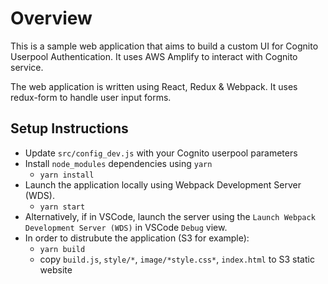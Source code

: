 # Overview

This is a sample web application that aims to build a custom UI for Cognito Userpool Authentication.  It uses AWS Amplify to interact with Cognito service.

The web application is written using React, Redux & Webpack.  It uses redux-form to handle user input forms.

## Setup Instructions

- Update `src/config_dev.js` with your Cognito userpool parameters
- Install `node_modules` dependencies using `yarn`
  - `yarn install`
- Launch the application locally using Webpack Development Server (WDS).
  - `yarn start`
- Alternatively, if in VSCode, launch the server using the `Launch Webpack Development Server (WDS)` in VSCode `Debug` view.
- In order to distrubute the application (S3 for example):
  - `yarn build`
  - copy `build.js`, `style/*`, `image/*style.css*`, `index.html` to S3 static website
